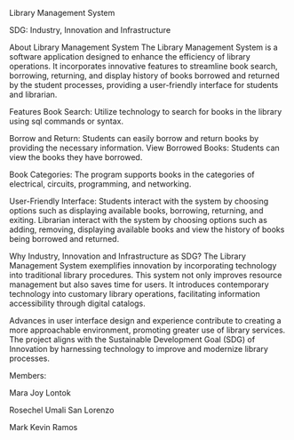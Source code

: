 Library Management System


SDG: Industry, Innovation and Infrastructure


About Library Management System
The Library Management System is a software application designed to enhance the efficiency of library operations. It incorporates innovative features to streamline book search, borrowing, returning, and display history of books borrowed and returned by the student processes, providing a user-friendly interface for students and librarian.

Features
Book Search: Utilize technology to search for books in the library using sql commands or syntax.

Borrow and Return: Students can easily borrow and return books by providing the necessary information.
View Borrowed Books: Students can view the books they have borrowed.

Book Categories: The program supports books in the categories of electrical, circuits, programming, and networking.

User-Friendly Interface: Students interact with the system by choosing options such as displaying available books, borrowing, returning, and exiting. Librarian interact with the system by choosing options such as adding, removing, displaying available books and view the history of books being borrowed and returned.

Why Industry, Innovation and Infrastructure as SDG?
The Library Management System exemplifies innovation by incorporating technology into traditional library procedures. This system not only improves resource management but also saves time for users. It introduces contemporary technology into customary library operations, facilitating information accessibility through digital catalogs.

Advances in user interface design and experience contribute to creating a more approachable environment, promoting greater use of library services. The project aligns with the Sustainable Development Goal (SDG) of Innovation by harnessing technology to improve and modernize library processes.


Members:

Mara Joy Lontok

Rosechel Umali San Lorenzo

Mark Kevin Ramos

  
